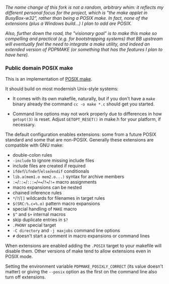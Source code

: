 _The name change of this fork is not a random, arbitrary whim: it reflects
my different personal focus for the project, which is "the make applet in
BusyBox-w32", rather than being a POSIX make. In fact, none of the extensions
(plus a Windows build...) I plan to add are POSIX._

_Also, further down the road, the "visionary goal" is to make this make so
compelling and practical (e.g. for bootstrapping systems) that BB upstream will
eventually feel the need to integrate a make utility, and indeed an extended
version of PDPMAKE (or something that has the features I plan to have here)._

### Public domain POSIX make

This is an implementation of [POSIX make](https://pubs.opengroup.org/onlinepubs/9699919799/utilities/make.html).

It should build on most modernish Unix-style systems:

 - It comes with its own makefile, naturally, but if you don't have a `make` binary already the command `cc -o make *.c` should get you started.

 - Command line options may not work properly due to differences in how `getopt(3)` is reset.  Adjust `GETOPT_RESET()` in make.h for your platform, if necessary.

The default configuration enables extensions:  some from a future POSIX
standard and some that are non-POSIX.  Generally these extensions are
compatible with GNU make:

 - double-colon rules
 - `-include` to ignore missing include files
 - include files are created if required
 - `ifdef`/`ifndef`/`else`/`endif` conditionals
 - `lib.a(mem1.o mem2.o...)` syntax for archive members
 - `:=`/`::=`/`:::=`/`+=`/`?=`/`!=` macro assignments
 - macro expansions can be nested
 - chained inference rules
 - `*`/`?`/`[]` wildcards for filenames in target rules
 - `$(SRC:%.c=%.o)` pattern macro expansions
 - special handling of `MAKE` macro
 - `$^` and `$+` internal macros
 - skip duplicate entries in `$?`
 - `.PHONY` special target
 - `-C directory` and `-j maxjobs` command line options
 - `#` doesn't start a comment in macro expansions or command lines

When extensions are enabled adding the `.POSIX` target to your makefile
will disable them.  Other versions of make tend to allow extensions even
in POSIX mode.

Setting the environment variable `PDPMAKE_POSIXLY_CORRECT` (its value
doesn't matter) or giving the `--posix` option as the first on the
command line also turn off extensions.
